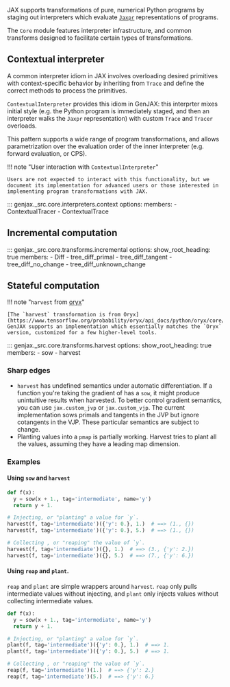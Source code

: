 JAX supports transformations of pure, numerical Python programs by staging out interpreters which evaluate [`Jaxpr`](https://jax.readthedocs.io/en/latest/jaxpr.html) representations of programs.

The `Core` module features interpreter infrastructure, and common transforms designed to facilitate certain types of transformations.

## Contextual interpreter

A common interpreter idiom in JAX involves overloading desired primitives with context-specific behavior by inheriting from `Trace` and define the correct methods to process the primitives.

`ContextualInterpreter` provides this idiom in GenJAX: this interprter mixes initial style (e.g. the Python program is immediately staged, and then an interpreter walks the `Jaxpr` representation) with custom `Trace` and `Tracer` overloads. 

This pattern supports a wide range of program transformations, and allows parametrization over the evaluation order of the inner interpreter (e.g. forward evaluation, or CPS).

!!! note "User interaction with `ContextualInterpreter`"

    Users are not expected to interact with this functionality, but we document its implementation for advanced users or those interested in implementing program transformations with JAX.

::: genjax._src.core.interpreters.context
    options:
      members: 
        - ContextualTracer
        - ContextualTrace

## Incremental computation

::: genjax._src.core.transforms.incremental
    options:
      show_root_heading: true
      members:
        - Diff
        - tree_diff_primal
        - tree_diff_tangent
        - tree_diff_no_change
        - tree_diff_unknown_change

## Stateful computation

!!! note "`harvest` from [oryx](https://github.com/jax-ml/oryx)"

    [The `harvest` transformation is from Oryx](https://www.tensorflow.org/probability/oryx/api_docs/python/oryx/core/interpreters/harvest). GenJAX supports an implementation which essentially matches the `Oryx` version, customized for a few higher-level tools.

::: genjax._src.core.transforms.harvest
    options:
      show_root_heading: true
      members:
        - sow
        - harvest


### Sharp edges

* `harvest` has undefined semantics under automatic differentiation. If a function
  you're taking the gradient of has a `sow`, it might produce unintuitive
  results when harvested. To better control gradient semantics, you can use
  `jax.custom_jvp` or `jax.custom_vjp`. The current implementation sows primals
  and tangents in the JVP but ignore cotangents in the VJP. These particular
  semantics are subject to change.
* Planting values into a `pmap` is partially working. Harvest tries to plant all
  the values, assuming they have a leading map dimension.

### Examples

#### Using `sow` and `harvest`

```python
def f(x):
  y = sow(x + 1., tag='intermediate', name='y')
  return y + 1.

# Injecting, or "planting" a value for `y`.
harvest(f, tag='intermediate')({'y': 0.}, 1.)  # ==> (1., {})
harvest(f, tag='intermediate')({'y': 0.}, 5.)  # ==> (1., {})

# Collecting , or "reaping" the value of `y`.
harvest(f, tag='intermediate')({}, 1.)  # ==> (3., {'y': 2.})
harvest(f, tag='intermediate')({}, 5.)  # ==> (7., {'y': 6.})
```

#### Using `reap` and `plant`.

`reap` and `plant` are simple wrappers around `harvest`. `reap` only pulls
intermediate values without injecting, and `plant` only injects values without
collecting intermediate values.

```python
def f(x):
  y = sow(x + 1., tag='intermediate', name='y')
  return y + 1.

# Injecting, or "planting" a value for `y`.
plant(f, tag='intermediate')({'y': 0.}, 1.)  # ==> 1.
plant(f, tag='intermediate')({'y': 0.}, 5.)  # ==> 1.

# Collecting , or "reaping" the value of `y`.
reap(f, tag='intermediate')(1.)  # ==> {'y': 2.}
reap(f, tag='intermediate')(5.)  # ==> {'y': 6.}
```

